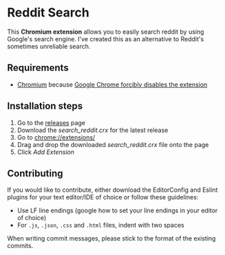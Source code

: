 # Reddit Search
This **Chromium extension** allows you to easily search reddit by using
Google's search engine. I've created this as an alternative to Reddit's
sometimes unreliable search.

## Requirements
* [Chromium](https://chromium.woolyss.com/) because [Google Chrome forcibly disables
the extension](https://blog.chromium.org/2015/05/continuing-to-protect-chrome-users-from.html)

## Installation steps
1. Go to the [releases](https://github.com/tamj0rd2/reddit_search/releases) page
2. Download the *search_reddit.crx* for the latest release
3. Go to [chrome://extensions/](chrome://extensions/)
4. Drag and drop the downloaded *search_reddit.crx* file onto the page
5. Click *Add Extension*

## Contributing
If you would like to contribute, either download the EditorConfig and Eslint
plugins for your text editor/IDE of choice or follow these guidelines:

- Use LF line endings (google how to set your line endings in your editor of
  choice)
- For `.js`, `.json`, `.css` and `.html` files, indent with two spaces

When writing commit messages, please stick to the format of the existing commits.
